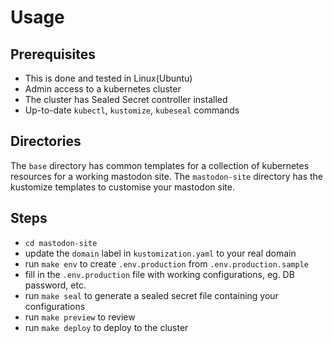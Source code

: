 # Usage

## Prerequisites
- This is done and tested in Linux(Ubuntu)
- Admin access to a kubernetes cluster
- The cluster has Sealed Secret controller installed
- Up-to-date `kubectl`, `kustomize`, `kubeseal` commands

## Directories
The `base` directory has common templates for a collection of kubernetes resources for a working mastodon site. The `mastodon-site` directory has the kustomize templates to customise your mastodon site.

## Steps
- `cd mastodon-site`
- update the `domain` label in `kustomization.yaml` to your real domain
- run `make env` to create `.env.production` from `.env.production.sample`
- fill in the `.env.production` file with working configurations, eg. DB password, etc.
- run `make seal` to generate a sealed secret file containing your configurations
- run `make preview` to review
- run `make deploy` to deploy to the cluster
